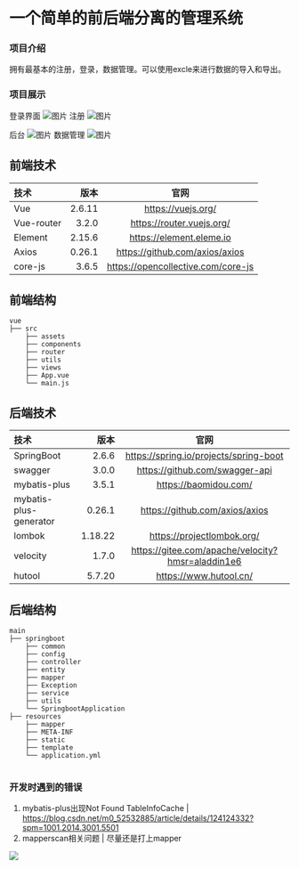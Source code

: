 # 一个简单的前后端分离的管理系统
### 项目介绍
拥有最基本的注册，登录，数据管理。可以使用excle来进行数据的导入和导出。
### 项目展示
登录界面
![图片](https://user-images.githubusercontent.com/76742505/175867033-c34205f8-6c0a-40b3-8c5d-5742809b4660.png)
注册
![图片](https://user-images.githubusercontent.com/76742505/175867258-5b77652d-2011-49b3-894f-4b157554e760.png)

后台
![图片](https://user-images.githubusercontent.com/76742505/175867122-d90a24ef-c5d8-4e64-9d59-18308c1d85ad.png)
数据管理
![图片](https://user-images.githubusercontent.com/76742505/175867183-5608754e-338d-4a05-993b-260e70e1ac82.png)


## 前端技术

| 技术 | 版本 | 官网 |
| :-----| ----: | :----: |
| Vue | 2.6.11 | https://vuejs.org/ |
| Vue-router | 3.2.0 |  	https://router.vuejs.org/ |
| Element | 2.15.6 | https://element.eleme.io |
| Axios | 0.26.1 | https://github.com/axios/axios |
| core-js | 3.6.5 | https://opencollective.com/core-js |


## 前端结构
```
vue
├── src
    ├── assets
    ├── components
    ├── router
    ├── utils
    ├── views
    ├── App.vue
    └── main.js
```
## 后端技术

| 技术 |      版本 | 官网 |
| :-----|--------:| :----: |
| SpringBoot |   2.6.6 |  	https://spring.io/projects/spring-boot |
| swagger |   3.0.0 |  	https://github.com/swagger-api |
| mybatis-plus |   3.5.1 | https://baomidou.com/ |
| mybatis-plus-generator |  0.26.1 | https://github.com/axios/axios |
| lombok | 1.18.22 | https://projectlombok.org/ |
| velocity |   1.7.0 | https://gitee.com/apache/velocity?hmsr=aladdin1e6 |
| hutool |  5.7.20 | https://www.hutool.cn/ |

## 后端结构

```
main
├── springboot
    ├── common
    ├── config
    ├── controller
    ├── entity
    ├── mapper
    ├── Exception
    ├── service
    ├── utils
    └── SpringbootApplication
├── resources
    ├── mapper
    ├── META-INF
    ├── static
    ├── template
    └── application.yml
    
```

### 开发时遇到的错误
1. mybatis-plus出现Not Found TableInfoCache | https://blog.csdn.net/m0_52532885/article/details/124124332?spm=1001.2014.3001.5501
2. mapperscan相关问题 | 尽量还是打上mapper 
<!-- 3. （不要靠近mapperscan，会变得不幸😅） -->


<a target="_blank" href="http://mail.qq.com/cgi-bin/qm_share?t=qm_mailme&email=G3dyYnpxbnUqKSooI1tqajV4dHY" style="text-decoration:none;"><img src="http://rescdn.qqmail.com/zh_CN/htmledition/images/function/qm_open/ico_mailme_12.png"/></a>
